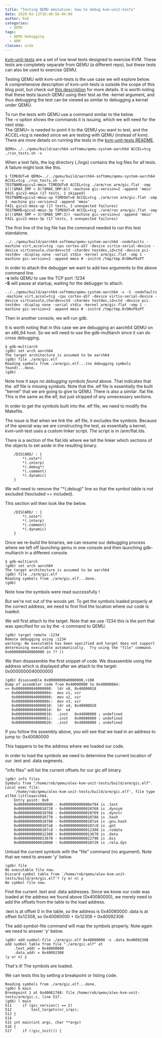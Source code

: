 ```yaml
---
title: "Testing QEMU emulation: how to debug kvm-unit-tests"
date: 2020-03-12T16:48:58-04:00
author: Rob
categories:
  - QEMU
tags:
  - QEMU Debugging
  - ARM
classes: wide
---
```


[kvm-unit-tests](https://git.kernel.org/pub/scm/virt/kvm/kvm-unit-tests.git/) are a set of low level tests designed to exercise KVM.  These tests are completely separate from QEMU (a different repo), but these tests can also be used to exercise QEMU.  

Testing QEMU with kvm-unit-tests is the use case we will explore below.<br> A comprehensive description of kvm-unit-tests is outside the scope of this blog post, but check out [this description](http://www.linux-kvm.org/page/KVM-unit-tests) for more details.  It is worth noting that these tests launch QEMU using their test as the -kernel argument, and thus debugging the test can be viewed as similar to debugging a kernel under QEMU.

To run the tests with QEMU use a command similar to the below.<br>
The -v option shows the commands it is issuing, which we will need for the next step.<br>
The QEMU= is needed to point it to the QEMU you want to test, and the ACCEL=tcg is needed
since we are testing with QEMU (instead of kvm).<br>
There are more details on running the tests in the [kvm-unit-tests README](http://git.kernel.org/pub/scm/virt/kvm/kvm-unit-tests.git/tree/README.md).

~~~
QEMU=../../qemu/build/aarch64-softmmu/qemu-system-aarch64 ACCEL=tcg ./run_tests.sh -v
~~~
When a test fails, the log directory (./logs) contains the log files for all tests.
A failure might look like this.

~~~
$ TIMEOUT=0 QEMU=../../qemu/build/aarch64-softmmu/qemu-system-aarch64 ACCEL=tcg ./run_tests.sh -v
TESTNAME=gicv2-mmio TIMEOUT=0 ACCEL=tcg ./arm/run arm/gic.flat -smp $((($MAX_SMP < 8)?$MAX_SMP:8)) -machine gic-version=2 -append 'mmio'
PASS gicv2-mmio (17 tests, 1 skipped)
TESTNAME=gicv2-mmio-up TIMEOUT=0 ACCEL=tcg ./arm/run arm/gic.flat -smp 1 -machine gic-version=2 -append 'mmio'
FAIL gicv2-mmio-up (17 tests, 2 unexpected failures)
TESTNAME=gicv2-mmio-3p TIMEOUT=0 ACCEL=tcg ./arm/run arm/gic.flat -smp $((($MAX_SMP < 3)?$MAX_SMP:3)) -machine gic-version=2 -append 'mmio'
FAIL gicv2-mmio-3p (17 tests, 3 unexpected failures)
~~~
The first line of the log file has the command needed to run this test standalone.

~~~
../../qemu/build/aarch64-softmmu/qemu-system-aarch64 -nodefaults -machine virt,accel=tcg -cpu cortex-a57 -device virtio-serial-device -device virtconsole,chardev=ctd -chardev testdev,id=ctd -device pci-testdev -display none -serial stdio -kernel arm/gic.flat -smp 1 -machine gic-version=2 -append mmio # -initrd /tmp/tmp.RrDNvP8sPT
~~~

In order to attach the debugger we want to add two arguments to the above command line.<BR>
<B>-s</B> tells QEMU to use the TCP port :1234<BR>
<b>-S</b> will pause at startup, waiting for the debugger to attach.

~~~
../../qemu/build/aarch64-softmmu/qemu-system-aarch64 -s -S -nodefaults -machine virt,accel=tcg -cpu cortex-a57 -device virtio-serial-device -device virtconsole,chardev=ctd -chardev testdev,id=ctd -device pci-testdev -display none -serial stdio -kernel arm/gic.flat -smp 1 -machine gic-version=2 -append mmio # -initrd /tmp/tmp.RrDNvP8sPT
~~~

Then in another console, we will run gdb.

It is worth noting that in this case we are debugging an aarch64 QEMU on an x86_64 host.  So we will need to use the gdb-multiarch since it can do cross debugging.

~~~
$ gdb-multiarch
(gdb) set arch aarch64
The target architecture is assumed to be aarch64
(gdb) file ./arm/gic.elf
Reading symbols from ./arm/gic.elf...(no debugging symbols found)...done.
(gdb) 
~~~
Note how it says <I>no debugging symbols found</I> above.  That indicates that the .elf file is missing symbols.  Note that the .elf file is essentially the built "kernel" that we are going to give to QEMU.  There is also a similar .flat file.  This is the same as the elf, but just stripped of any unnecessary sections.

In order to get the symbols built into the .elf file, we need to modify the Makefile.

The issue is that when we link the .elf file, it excludes the symbols.  Because of the special way we are constructing the test, as essentially a kernel, kvm-unit-test uses a custom linker script.  The script is in /arm/flat.lds.

There is a section of the flat.lds where we tell the linker which sections of the objects to set aside in the resulting binary.

~~~
    /DISCARD/ : {
        *(.note*)
        *(.interp)
        *(.debug*)
        *(.comment)
        *(.dynamic)
    }
~~~

We will need to remove the "*(.debug)" line so that the symbol table is not excluded (!excluded == included). 

This section will then look like the below.

~~~
    /DISCARD/ : {
        *(.note*)
        *(.interp)
        *(.comment)
        *(.dynamic)
    }
~~~

Once we re-build the binaries, we can resume our debugging process where we left off launching qemu in one console and then launching gdb-multiarch in a different console.

~~~
$ gdb-multiarch
(gdb) set arch aarch64
The target architecture is assumed to be aarch64
(gdb) file ./arm/gic.elf
Reading symbols from ./arm/gic.elf...done.
(gdb) 
~~~
Note how the symbols were read successfully !

But we're not out of the woods yet.  To get the symbols loaded properly at the correct address, we need to first find the location where our code is loaded.

We will first attach to the target.  Note that we use :1234 this is the port that was specified for us by the -s command to QEMU.

~~~
(gdb) target remote :1234
Remote debugging using :1234
warning: No executable has been specified and target does not support
determining executable automatically.  Try using the "file" command.
0x0000000040000000 in ?? ()
~~~
We then disassemble the first snippet of code.  We disassemble using the address which is displayed after we attach to the target: 0x0000000040000000

~~~
(gdb) disassemble 0x0000000040000000,+100
Dump of assembler code from 0x40000000 to 0x40000064:
=> 0x0000000040000000:  ldr x0, 0x40000018
   0x0000000040000004:  mov x1, xzr
   0x0000000040000008:  mov x2, xzr
   0x000000004000000c:  mov x3, xzr
   0x0000000040000010:  ldr x4, 0x40000020
   0x0000000040000014:  br  x4
   0x0000000040000018:  .inst   0x44000000 ; undefined
   0x000000004000001c:  .inst   0x00000000 ; undefined
   0x0000000040000020:  .inst   0x40080000 ; undefined
~~~
If you follow the assembly above, you will see that we load in an address to jump to: 0x40080000

This happens to be the address where we loaded our code.

In order to load the symbols we need to determine the current location of our .text and .data segments.

"info files" will list the current offsets for our gic.elf binary.

~~~
(gdb) info files
Symbols from "/home/rob/qemu/alex-kvm-unit-tests/build/arm/gic.elf".
Local exec file:
    `/home/rob/qemu/alex-kvm-unit-tests/build/arm/gic.elf', file type elf64-littleaarch64.
    Entry point: 0x0
    0x0000000000000000 - 0x000000000000ef84 is .text
    0x0000000000010720 - 0x0000000000010768 is .dynsym
    0x0000000000010768 - 0x0000000000010769 is .dynstr
    0x0000000000010770 - 0x0000000000010788 is .hash
    0x0000000000010788 - 0x00000000000107a4 is .gnu.hash
    0x00000000000107a8 - 0x00000000000107c8 is .got
    0x00000000000107c8 - 0x0000000000012308 is .rodata
    0x0000000000012308 - 0x0000000000013670 is .data
    0x0000000000013670 - 0x0000000000022798 is .bss
    0x0000000000010000 - 0x0000000000010720 is .rela.dyn
~~~
Unload the current symbols with the "file" command (no argument).
Note that we need to answer 'y' below.

~~~
(gdb) file
No executable file now.
Discard symbol table from `/home/rob/qemu/alex-kvm-unit-tests/build/arm/gic.elf'? (y or n) y
No symbol file now.
~~~
Find the current .text and .data addresses.  Since we know our code was loaded at the address we found above (0x40080000), we merely need to add the offsets from the table to the load address.

.text is at offset 0 in the table, so the address is 0x40080000
.data is at offset 0x12308, so 0x40080000 + 0x12308 = 0x40092308

The add-symbol-file command will map the symbols properly.
Note again we need to answer 'y' below.

~~~
(gdb) add-symbol-file ./arm/gic.elf 0x40080000 -s .data 0x40092308
add symbol table from file "./arm/gic.elf" at
    .text_addr = 0x40080000
    .data_addr = 0x40092308
(y or n) y
~~~
That's it!  The symbols are loaded.

We can tests this by setting a breakpoint or listing code.

~~~
Reading symbols from ./arm/gic.elf...done.
(gdb) b main
Breakpoint 1 at 0x40081748: file /home/rob/qemu/alex-kvm-unit-tests/arm/gic.c, line 517.
(gdb) l main
511     if (gic_version() == 2)
512         test_targets(nr_irqs);
513 }
514 
515 int main(int argc, char **argv)
516 {
517     if (!gic_init()) {
~~~
 

